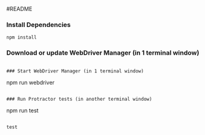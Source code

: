 #README

### Install Dependencies

```
npm install
```

### Download or update WebDriver Manager (in 1 terminal window)

```

### Start WebDriver Manager (in 1 terminal window)

```
npm run webdriver

```

### Run Protractor tests (in another terminal window)

```
npm run test
```

test
